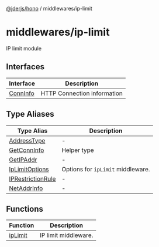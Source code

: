 [@jderjs/hono](../../README.md) / middlewares/ip-limit

# middlewares/ip-limit

IP limit module

## Interfaces

| Interface | Description |
| ------ | ------ |
| [ConnInfo](interfaces/ConnInfo.md) | HTTP Connection information |

## Type Aliases

| Type Alias | Description |
| ------ | ------ |
| [AddressType](type-aliases/AddressType.md) | - |
| [GetConnInfo](type-aliases/GetConnInfo.md) | Helper type |
| [GetIPAddr](type-aliases/GetIPAddr.md) | - |
| [IpLimitOptions](type-aliases/IpLimitOptions.md) | Options for `ipLimit` middleware. |
| [IPRestrictionRule](type-aliases/IPRestrictionRule.md) | - |
| [NetAddrInfo](type-aliases/NetAddrInfo.md) | - |

## Functions

| Function | Description |
| ------ | ------ |
| [ipLimit](functions/ipLimit.md) | IP limit middleware. |
